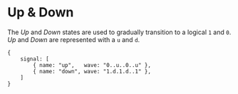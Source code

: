 # Up & Down

The *Up* and *Down* states are used to gradually transition to a logical `1` and
`0`. *Up* and *Down* are represented with a `u` and `d`.

```wavedrom[with_source]
{
    signal: [
        { name: "up",   wave: "0..u..0..u" },
        { name: "down", wave: "1.d.1.d..1" },
    ]
}
```
